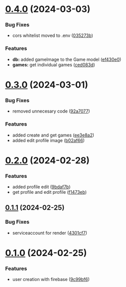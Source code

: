 # [0.4.0](https://github.com/PMFrancisco/QuestWeaver-back/compare/v0.3.0...v0.4.0) (2024-03-03)


### Bug Fixes

* cors whitelist moved to .env ([035273b](https://github.com/PMFrancisco/QuestWeaver-back/commit/035273b4bcce0a96abb4795fab2c41314a1e7e62))


### Features

* **db:** added gameImage to the Game model ([ef430e0](https://github.com/PMFrancisco/QuestWeaver-back/commit/ef430e07a38f2308b7ed42b41dc868fb4ae1f78f))
* **games:** get individual games ([ced083d](https://github.com/PMFrancisco/QuestWeaver-back/commit/ced083dd0afbc90c5b5d0330ad55a1cf8c47b97c))



# [0.3.0](https://github.com/PMFrancisco/QuestWeaver-back/compare/v0.2.0...v0.3.0) (2024-03-01)


### Bug Fixes

* removed unnecesary code ([92a7077](https://github.com/PMFrancisco/QuestWeaver-back/commit/92a70770039e724959be30a2663d36b4470e6a70))


### Features

* added create and get games ([ee3e8a2](https://github.com/PMFrancisco/QuestWeaver-back/commit/ee3e8a252c0543714047e89968f196a8f7e154c6))
* added edit profile image ([b02af66](https://github.com/PMFrancisco/QuestWeaver-back/commit/b02af66054491d11d5ed868cc2d9dbe4608a8f3d))



# [0.2.0](https://github.com/PMFrancisco/QuestWeaver-back/compare/v0.1.1...v0.2.0) (2024-02-28)


### Features

* added profile edit ([9bdaf7b](https://github.com/PMFrancisco/QuestWeaver-back/commit/9bdaf7b3e301d0f41337adba972d0ecec129d27e))
* get profile and edit profile ([f1473eb](https://github.com/PMFrancisco/QuestWeaver-back/commit/f1473eb41906d97d7ba20190fb526abcf1a885ee))



## [0.1.1](https://github.com/PMFrancisco/QuestWeaver-back/compare/v0.1.0...v0.1.1) (2024-02-25)


### Bug Fixes

* serviceaccount for render ([4301cf7](https://github.com/PMFrancisco/QuestWeaver-back/commit/4301cf7cf5f895425d96bf20772747a169b836f4))



# [0.1.0](https://github.com/PMFrancisco/QuestWeaver-back/compare/9c99bf6f02e1537439790816f12e807657ae0e46...v0.1.0) (2024-02-25)


### Features

* user creation with firebase ([9c99bf6](https://github.com/PMFrancisco/QuestWeaver-back/commit/9c99bf6f02e1537439790816f12e807657ae0e46))



